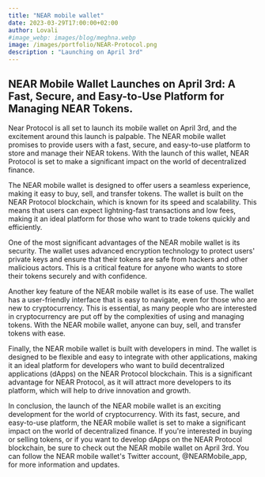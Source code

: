 ```yaml
---
title: "NEAR mobile wallet"
date: 2023-03-29T17:00:00+02:00
author: Lovali
#image_webp: images/blog/meghna.webp
image: /images/portfolio/NEAR-Protocol.png
description : "Launching on April 3rd"
---
```


## NEAR Mobile Wallet Launches on April 3rd: A Fast, Secure, and Easy-to-Use Platform for Managing NEAR Tokens.

Near Protocol is all set to launch its mobile wallet on April 3rd, and the excitement around this launch is palpable. The NEAR mobile wallet promises to provide users with a fast, secure, and easy-to-use platform to store and manage their NEAR tokens. With the launch of this wallet, NEAR Protocol is set to make a significant impact on the world of decentralized finance.

The NEAR mobile wallet is designed to offer users a seamless experience, making it easy to buy, sell, and transfer tokens. The wallet is built on the NEAR Protocol blockchain, which is known for its speed and scalability. This means that users can expect lightning-fast transactions and low fees, making it an ideal platform for those who want to trade tokens quickly and efficiently.

One of the most significant advantages of the NEAR mobile wallet is its security. The wallet uses advanced encryption technology to protect users' private keys and ensure that their tokens are safe from hackers and other malicious actors. This is a critical feature for anyone who wants to store their tokens securely and with confidence.

Another key feature of the NEAR mobile wallet is its ease of use. The wallet has a user-friendly interface that is easy to navigate, even for those who are new to cryptocurrency. This is essential, as many people who are interested in cryptocurrency are put off by the complexities of using and managing tokens. With the NEAR mobile wallet, anyone can buy, sell, and transfer tokens with ease.

Finally, the NEAR mobile wallet is built with developers in mind. The wallet is designed to be flexible and easy to integrate with other applications, making it an ideal platform for developers who want to build decentralized applications (dApps) on the NEAR Protocol blockchain. This is a significant advantage for NEAR Protocol, as it will attract more developers to its platform, which will help to drive innovation and growth.

In conclusion, the launch of the NEAR mobile wallet is an exciting development for the world of cryptocurrency. With its fast, secure, and easy-to-use platform, the NEAR mobile wallet is set to make a significant impact on the world of decentralized finance. If you're interested in buying or selling tokens, or if you want to develop dApps on the NEAR Protocol blockchain, be sure to check out the NEAR mobile wallet on April 3rd. You can follow the NEAR mobile wallet's Twitter account, @NEARMobile_app, for more information and updates.